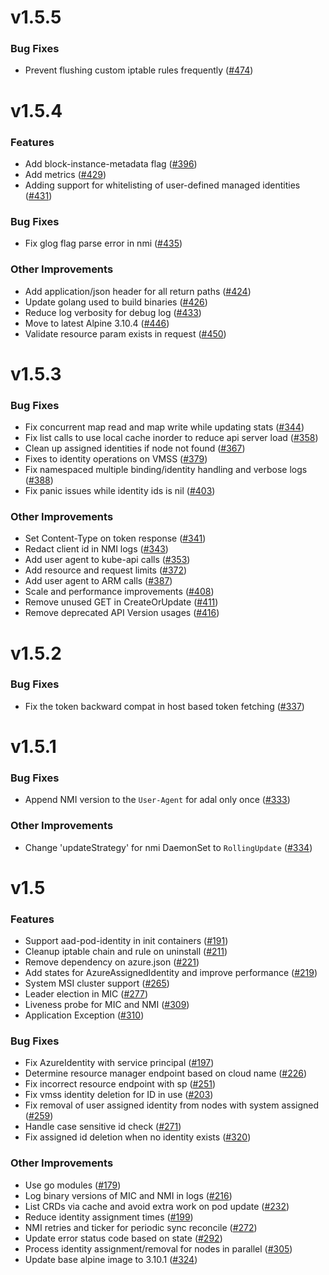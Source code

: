 # v1.5.5

### Bug Fixes

- Prevent flushing custom iptable rules frequently ([#474](https://github.com/Azure/aad-pod-identity/pull/474))

# v1.5.4

### Features

- Add block-instance-metadata flag ([#396](https://github.com/Azure/aad-pod-identity/pull/396))
- Add metrics ([#429](https://github.com/Azure/aad-pod-identity/pull/429))
- Adding support for whitelisting of user-defined managed identities ([#431](https://github.com/Azure/aad-pod-identity/pull/431))

### Bug Fixes

- Fix glog flag parse error in nmi ([#435](https://github.com/Azure/aad-pod-identity/pull/435))

### Other Improvements

- Add application/json header for all return paths ([#424](https://github.com/Azure/aad-pod-identity/pull/424))
- Update golang used to build binaries ([#426](https://github.com/Azure/aad-pod-identity/pull/426))
- Reduce log verbosity for debug log ([#433](https://github.com/Azure/aad-pod-identity/pull/433))
- Move to latest Alpine 3.10.4 ([#446](https://github.com/Azure/aad-pod-identity/pull/446))
- Validate resource param exists in request ([#450](https://github.com/Azure/aad-pod-identity/pull/450))

# v1.5.3

### Bug Fixes

- Fix concurrent map read and map write while updating stats ([#344](https://github.com/Azure/aad-pod-identity/pull/344))
- Fix list calls to use local cache inorder to reduce api server load ([#358](https://github.com/Azure/aad-pod-identity/pull/358))
- Clean up assigned identities if node not found ([#367](https://github.com/Azure/aad-pod-identity/pull/367))
- Fixes to identity operations on VMSS ([#379](https://github.com/Azure/aad-pod-identity/pull/379))
- Fix namespaced multiple binding/identity handling and verbose logs ([#388](https://github.com/Azure/aad-pod-identity/pull/388))
- Fix panic issues while identity ids is nil ([#403](https://github.com/Azure/aad-pod-identity/pull/403))

### Other Improvements

- Set Content-Type on token response ([#341](https://github.com/Azure/aad-pod-identity/pull/341))
- Redact client id in NMI logs ([#343](https://github.com/Azure/aad-pod-identity/pull/343))
- Add user agent to kube-api calls ([#353](https://github.com/Azure/aad-pod-identity/pull/353))
- Add resource and request limits ([#372](https://github.com/Azure/aad-pod-identity/pull/372))
- Add user agent to ARM calls ([#387](https://github.com/Azure/aad-pod-identity/pull/387))
- Scale and performance improvements ([#408](https://github.com/Azure/aad-pod-identity/pull/408))
- Remove unused GET in CreateOrUpdate ([#411](https://github.com/Azure/aad-pod-identity/pull/411))
- Remove deprecated API Version usages ([#416](https://github.com/Azure/aad-pod-identity/pull/416))

# v1.5.2

### Bug Fixes

- Fix the token backward compat in host based token fetching ([#337](https://github.com/Azure/aad-pod-identity/pull/337))

# v1.5.1

### Bug Fixes

- Append NMI version to the `User-Agent` for adal only once ([#333](https://github.com/Azure/aad-pod-identity/pull/333))

### Other Improvements

- Change 'updateStrategy' for nmi DaemonSet to `RollingUpdate` ([#334](https://github.com/Azure/aad-pod-identity/pull/334))

# v1.5

### Features

- Support aad-pod-identity in init containers ([#191](https://github.com/Azure/aad-pod-identity/pull/191))
- Cleanup iptable chain and rule on uninstall ([#211](https://github.com/Azure/aad-pod-identity/pull/211))
- Remove dependency on azure.json ([#221](https://github.com/Azure/aad-pod-identity/pull/221))
- Add states for AzureAssignedIdentity and improve performance ([#219](https://github.com/Azure/aad-pod-identity/pull/219))
- System MSI cluster support ([#265](https://github.com/Azure/aad-pod-identity/pull/265))
- Leader election in MIC ([#277](https://github.com/Azure/aad-pod-identity/pull/277))
- Liveness probe for MIC and NMI ([#309](https://github.com/Azure/aad-pod-identity/pull/309))
- Application Exception ([#310](https://github.com/Azure/aad-pod-identity/pull/310))

### Bug Fixes

- Fix AzureIdentity with service principal ([#197](https://github.com/Azure/aad-pod-identity/pull/197))
- Determine resource manager endpoint based on cloud name ([#226](https://github.com/Azure/aad-pod-identity/pull/226))
- Fix incorrect resource endpoint with sp ([#251](https://github.com/Azure/aad-pod-identity/pull/251))
- Fix vmss identity deletion for ID in use ([#203](https://github.com/Azure/aad-pod-identity/pull/203))
- Fix removal of user assigned identity from nodes with system assigned ([#259](https://github.com/Azure/aad-pod-identity/pull/259))
- Handle case sensitive id check ([#271](https://github.com/Azure/aad-pod-identity/pull/271))
- Fix assigned id deletion when no identity exists ([#320](https://github.com/Azure/aad-pod-identity/pull/320))

### Other Improvements

- Use go modules ([#179](https://github.com/Azure/aad-pod-identity/pull/179))
- Log binary versions of MIC and NMI in logs ([#216](https://github.com/Azure/aad-pod-identity/pull/216))
- List CRDs via cache and avoid extra work on pod update ([#232](https://github.com/Azure/aad-pod-identity/pull/232))
- Reduce identity assignment times ([#199](https://github.com/Azure/aad-pod-identity/pull/199))
- NMI retries and ticker for periodic sync reconcile ([#272](https://github.com/Azure/aad-pod-identity/pull/272))
- Update error status code based on state ([#292](https://github.com/Azure/aad-pod-identity/pull/292))
- Process identity assignment/removal for nodes in parallel ([#305](https://github.com/Azure/aad-pod-identity/pull/305))
- Update base alpine image to 3.10.1 ([#324](https://github.com/Azure/aad-pod-identity/pull/324))
